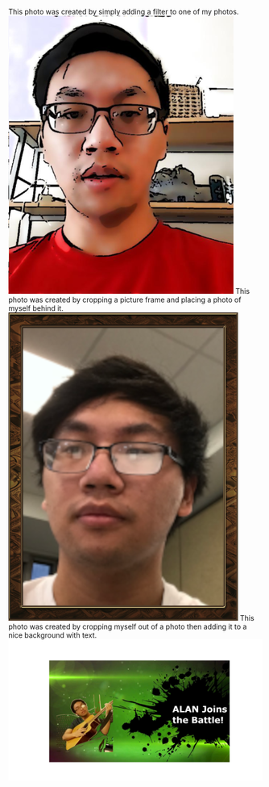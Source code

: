This photo was created by simply adding a filter to one of my photos.
![Image with filter](Pictures\filter.png)
This photo was created by cropping a picture frame and placing a photo of myself behind it.
![Image with picture frame](Pictures\meframe.png)
This photo was created by cropping myself out of a photo then adding it to a nice background with text.
![Image with cool intro](Pictures\smashintro.png)
